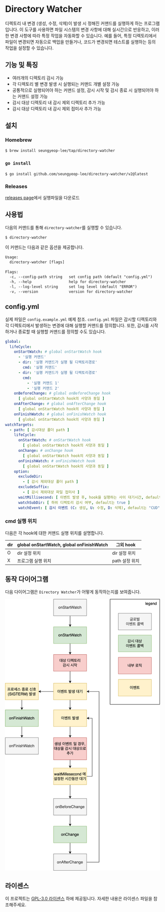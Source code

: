 # Directory Watcher

디렉토리 내 변경 (생성, 수정, 삭제)이 발생 시 정해진 커맨드를 실행하게 하는 프로그램입니다. 
이 도구를 사용하면 파일 시스템의 변경 사항에 대해 실시간으로 반응하고, 이러한 변경 사항에 따라 특정 작업을 자동화할 수 있습니다. 
예를 들어, 특정 디렉토리에서 파일이 변경되면 자동으로 백업을 만들거나, 코드가 변경되면 테스트를 실행하는 등의 작업을 설정할 수 있습니다.

## 기능 및 특징

- 여러개의 디렉토리 감시 가능
- 각 디렉토리 별 변경 발생 시 실행되는 커맨드 개별 설정 가능
- 공통적으로 실행되어야 하는 커맨드 설정, 감시 시작 및 감시 종료 시 실행되어야 하는 커맨드 설정 가능
- 감시 대상 디렉토리 내 감시 제외 디렉토리 추가 가능
- 감시 대상 디렉토리 내 감시 제외 접미사 추가 가능

## 설치

### Homebrew

```console
$ brew install seungyeop-lee/tap/directory-watcher
```

### `go install`

```console
$ go install github.com/seungyeop-lee/directory-watcher/v2@latest
```

### Releases

[releases page](https://github.com/seungyeop-lee/directory-watcher/releases/latest)에서 실행파일을 다운로드

## 사용법

다음의 커맨드를 통해 `directory-watcher`를 실행할 수 있습니다.

```shell
$ directory-watcher
```

이 커맨드는 다음과 같은 옵션을 제공합니다.

```shell
Usage:
  directory-watcher [flags]

Flags:
  -c, --config-path string   set config path (default "config.yml")
  -h, --help                 help for directory-watcher
  -l, --log-level string     set log level (default "ERROR")
  -v, --version              version for directory-watcher
```

## config.yml

실제 파일은 `config.example.yml` 예제 참조. 
`config.yml` 파일은 감시할 디렉토리와 각 디렉토리에서 발생하는 변경에 대해 실행할 커맨드를 정의합니다. 
또한, 감시를 시작하거나 종료할 때 실행할 커맨드를 정의할 수도 있습니다.

```yaml
global:
  lifeCycle:
    onStartWatch: # global onStartWatch hook
      - '실행 커맨드'
      - dir: '실행 커맨드가 실행 될 디렉토리경로'
        cmd: '실행 커맨드'
      - dir: '실행 커맨드가 실행 될 디렉토리경로'
        cmd:
          - '실행 커맨드 1'
          - '실행 커맨드 2'
    onBeforeChange: # global onBeforeChange hook
      [ global onStartWatch hook의 사양과 동일 ]
    onAfterChange: # global onAfterChange hook
      [ global onStartWatch hook의 사양과 동일 ]
    onFinishWatch: # global onFinishWatch hook
      [ global onStartWatch hook의 사양과 동일 ]
watchTargets:
  - path: [ 감시대상 폴더 path ]
    lifeCycle:
      onStartWatch: # onStartWatch hook
        [ global onStartWatch hook의 사양과 동일 ]
      onChange: # onChange hook
        [ global onStartWatch hook의 사양과 동일 ]
      onFinishWatch: # onFinishWatch hook
        [ global onStartWatch hook의 사양과 동일 ]
    option:
      excludeDir:
        - [ 감시 제외대상 폴더 path ]
      excludeSuffix:
        - [ 감시 제외대상 파일 접미사 ]
      waitMillisecond: [ 이벤트 발생 후, hook을 실행하는 사이 대기시간, default는 100 ]
      watchSubDir: [ 하위 디렉토리 감시 여부, default는 true ]
      watchEvent: [ 감시 이벤트 (C: 생성, U: 수정, D: 삭제), default는 "CUD" ]
```

### cmd 실행 위치

다음은 각 hook에 대한 커맨드 실행 위치를 설명합니다.

| dir | global onStartWatch, global onFinishWatch | 그외 hook    |
|-----|-------------------------------------------|------------|
| O   | dir 설정 위치                                 | dir 설정 위치  |
| X   | 프로그램 실행 위치                                | path 설정 위치 |

## 동작 다이어그램

다음 다이어그램은 `Directory Watcher`가 어떻게 동작하는지를 보여줍니다.

![directory-watcher-life-cycle.png](static/directory-watcher-life-cycle.png)

## 라이센스

이 프로젝트는 [GPL-3.0 라이센스](LICENSE) 하에 제공됩니다. 자세한 내용은 라이센스 파일을 참조해주세요.
